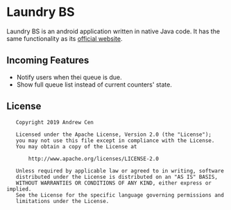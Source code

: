 # Laundry BS

Laundry BS is an android application written in native Java code. It has the same functionality as its [official website](http://web.binus.ac.id/binussquare/LaundryQueue/DropInQueue.aspx).


## Incoming Features

- Notify users when thei queue is due.
- Show full queue list instead of current counters' state.


## License

```
   Copyright 2019 Andrew Cen

   Licensed under the Apache License, Version 2.0 (the "License");
   you may not use this file except in compliance with the License.
   You may obtain a copy of the License at

       http://www.apache.org/licenses/LICENSE-2.0

   Unless required by applicable law or agreed to in writing, software
   distributed under the License is distributed on an "AS IS" BASIS,
   WITHOUT WARRANTIES OR CONDITIONS OF ANY KIND, either express or implied.
   See the License for the specific language governing permissions and
   limitations under the License.
```
